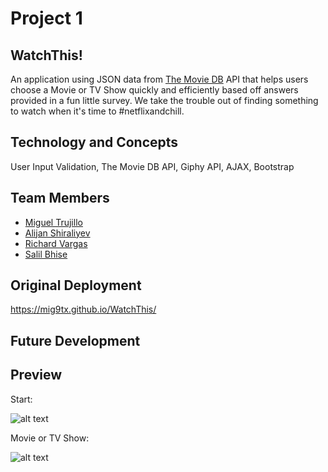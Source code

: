 # Project 1

## WatchThis!

An application using JSON data from [The Movie DB](https://www.themoviedb.org/documentation/api) API that helps users choose a Movie or TV Show quickly and efficiently based off answers provided in a fun little survey. We take the trouble out of finding something to watch when it's time to #netflixandchill.  

## Technology and Concepts 
User Input Validation, The Movie DB API, Giphy API, AJAX, Bootstrap

## Team Members
- [Miguel Trujillo](https://github.com/mig9tx)
- [Alijan Shiraliyev](https://github.com/alijan312)
- [Richard Vargas](https://github.com/RichardVargas1)
- [Salil Bhise](https://github.com/salilbhise)

## Original Deployment
https://mig9tx.github.io/WatchThis/

## Future Development 

## Preview

Start:

![alt text](http://i66.tinypic.com/2rfq839.png)

Movie or TV Show:

![alt text](http://i65.tinypic.com/2uz5u74.png)


